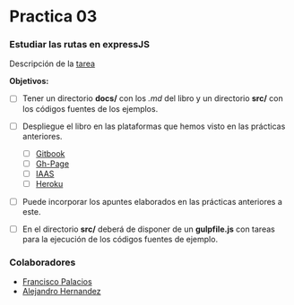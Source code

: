 Practica 03
===
### Estudiar las rutas en expressJS
Descripción de la [tarea](https://casianorodriguezleon.gitbooks.io/ull-esit-1617/practicas/practicalearningrouting.html)

**Objetivos:**

- [ ] Tener un directorio **docs/** con los *.md* del libro y un directorio **src/** con los códigos fuentes de los ejemplos.

- [ ] Despliegue el libro en las plataformas que hemos visto en las prácticas anteriores.
  - [ ] [Gitbook]()
  - [ ] [Gh-Page]()
  - [ ] [IAAS]()
  - [ ] [Heroku]()

- [ ] Puede incorporar los apuntes elaborados en las prácticas anteriores a este.

- [ ] En el directorio **src/** deberá de disponer de un **gulpfile.js** con tareas para la ejecución de los códigos fuentes de ejemplo.

### Colaboradores
- [Francisco Palacios](http://franjpr.github.io)
- [Alejandro Hernandez](http://alehdezp.github.io)
